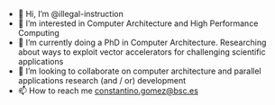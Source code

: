 - 👋 Hi, I’m @illegal-instruction
- 👀 I’m interested in Computer Architecture and High Performance Computing
- 🌱 I’m currently doing a PhD in Computer Architecture. Researching about ways to exploit vector accelerators for challenging scientific applications
- 💞️ I’m looking to collaborate on computer architecture and parallel applications research (and / or) development 
- 📫 How to reach me constantino.gomez@bsc.es

<!---
illegal-instruction/illegal-instruction is a ✨ special ✨ repository because its `README.md` (this file) appears on your GitHub profile.
You can click the Preview link to take a look at your changes.
--->
